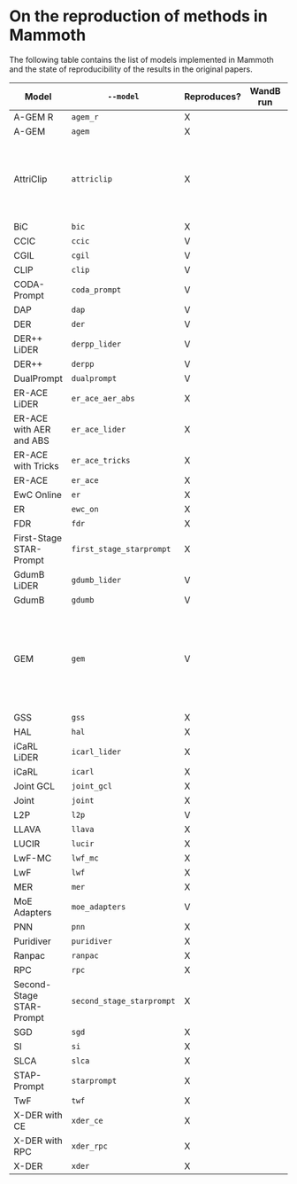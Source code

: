 # On the reproduction of methods in Mammoth

The following table contains the list of models implemented in Mammoth and the state of 
reproducibility of the results in the original papers. 

| Model                     | `--model`                | Reproduces? | WandB run | Notes |
| ------------------------- | ------------------------ | ----------- | --------- | ----- |
| A-GEM R                   | `agem_r`                 | X           |           |       |
| A-GEM                     | `agem`                   | X           |           |       |
| AttriClip                 | `attriclip`              | X           |           | The original repo was pulled because it did not reproduce. |
| BiC                       | `bic`                    | X           |           |       |
| CCIC                      | `ccic`                   | V           |           |       |
| CGIL                      | `cgil`                   | V           |           |       |
| CLIP                      | `clip`                   | V           |           |       |
| CODA-Prompt               | `coda_prompt`            | V           |           |       |
| DAP                       | `dap`                    | V           |           |       |
| DER                       | `der`                    | V           |           |       |
| DER++ LiDER               | `derpp_lider`            | V           |           |       |
| DER++                     | `derpp`                  | V           |           |       |
| DualPrompt                | `dualprompt`             | V           |           |       |
| ER-ACE LiDER              | `er_ace_aer_abs`         | X           |           |       |
| ER-ACE with AER and ABS   | `er_ace_lider`           | X           |           |       |
| ER-ACE with Tricks        | `er_ace_tricks`          | X           |           |       |
| ER-ACE                    | `er_ace`                 | X           |           |       |
| EwC Online                | `er`                     | X           |           |       |
| ER                        | `ewc_on`                 | X           |           |       |
| FDR                       | `fdr`                    | X           |           |       |
| First-Stage STAR-Prompt   | `first_stage_starprompt` | X           |           |       |
| GdumB LiDER               | `gdumb_lider`            | V           |           |       |
| GdumB                     | `gdumb`                  | V           |           |       |
| GEM                       | `gem`                    | V           |           | Original work requires too much resources. We reproduced the results in DER. |
| GSS                       | `gss`                    | X           |           |       |
| HAL                       | `hal`                    | X           |           |       |
| iCaRL LiDER               | `icarl_lider`            | X           |           |       |
| iCaRL                     | `icarl`                  | X           |           |       |
| Joint GCL                 | `joint_gcl`              | X           |           |       |
| Joint                     | `joint`                  | X           |           |       |
| L2P                       | `l2p`                    | V           |           |       |
| LLAVA                     | `llava`                  | X           |           |       |
| LUCIR                     | `lucir`                  | X           |           |       |
| LwF-MC                    | `lwf_mc`                 | X           |           |       |
| LwF                       | `lwf`                    | X           |           |       |
| MER                       | `mer`                    | X           |           |       |
| MoE Adapters              | `moe_adapters`           | V           |           |       |
| PNN                       | `pnn`                    | X           |           |       |
| Puridiver                 | `puridiver`              | X           |           |       |
| Ranpac                    | `ranpac`                 | X           |           |       |
| RPC                       | `rpc`                    | X           |           |       |
| Second-Stage STAR-Prompt  | `second_stage_starprompt`| X           |           |       |
| SGD                       | `sgd`                    | X           |           |       |
| SI                        | `si`                     | X           |           |       |
| SLCA                      | `slca`                   | X           |           |       |
| STAP-Prompt               | `starprompt`             | X           |           |       |
| TwF                       | `twf`                    | X           |           |       |
| X-DER with CE             | `xder_ce`                | X           |           |       |
| X-DER with RPC            | `xder_rpc`               | X           |           |       |
| X-DER                     | `xder`                   | X           |           |       |